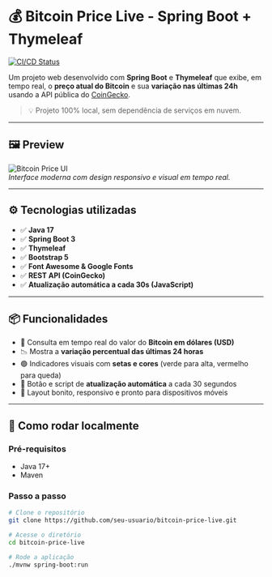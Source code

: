 # 💰 Bitcoin Price Live - Spring Boot + Thymeleaf

[![CI/CD Status](https://github.com/seu-usuario/bitcoin-price-live/actions/workflows/ci.yml/badge.svg)](https://github.com/seu-usuario/bitcoin-price-live/actions/workflows/ci.yml)

Um projeto web desenvolvido com **Spring Boot** e **Thymeleaf** que exibe, em tempo real, o **preço atual do Bitcoin** e sua **variação nas últimas 24h** usando a API pública do [CoinGecko](https://www.coingecko.com/).

> 💡 Projeto 100% local, sem dependência de serviços em nuvem.

---

## 🖼️ Preview

![Bitcoin Price UI](https://i.imgur.com/5w2Sz04.png)  
*Interface moderna com design responsivo e visual em tempo real.*

---

## ⚙️ Tecnologias utilizadas

- ✅ **Java 17**
- ✅ **Spring Boot 3**
- ✅ **Thymeleaf**
- ✅ **Bootstrap 5**
- ✅ **Font Awesome & Google Fonts**
- ✅ **REST API (CoinGecko)**
- ✅ **Atualização automática a cada 30s (JavaScript)**

---

## 📦 Funcionalidades

- 🔁 Consulta em tempo real do valor do **Bitcoin em dólares (USD)**
- 📉 Mostra a **variação percentual das últimas 24 horas**
- 🟢 Indicadores visuais com **setas e cores** (verde para alta, vermelho para queda)
- 🔄 Botão e script de **atualização automática** a cada 30 segundos
- 🎨 Layout bonito, responsivo e pronto para dispositivos móveis

---

## 🧪 Como rodar localmente

### Pré-requisitos

- Java 17+
- Maven

### Passo a passo

```bash
# Clone o repositório
git clone https://github.com/seu-usuario/bitcoin-price-live.git

# Acesse o diretório
cd bitcoin-price-live

# Rode a aplicação
./mvnw spring-boot:run
